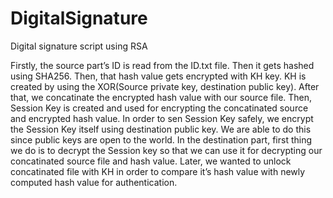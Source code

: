 # DigitalSignature
Digital signature script using RSA



Firstly, the source part’s ID is read from the ID.txt file. Then it gets hashed using
SHA256. Then, that hash value gets encrypted with KH key. KH is created by using the
XOR(Source private key, destination public key). After that, we concatinate the encrypted
hash value with our source file. Then, Session Key is created and used for encrypting the
concatinated source and encrypted hash value. In order to sen Session Key safely, we encrypt
the Session Key itself using destination public key. We are able to do this since public keys
are open to the world. In the destination part, first thing we do is to decrypt the Session key so
that we can use it for decrypting our concatinated source file and hash value. Later, we
wanted to unlock concatinated file with KH in order to compare it’s hash value with newly
computed hash value for authentication.
